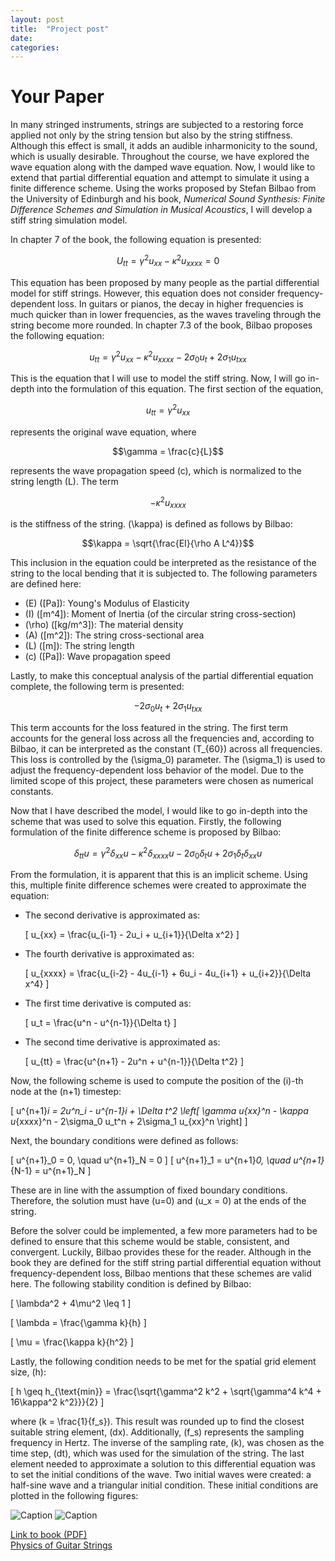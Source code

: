 ```yaml
---
layout: post
title:  "Project post"
date:   
categories: 
---
```

# Your Paper

In many stringed instruments, strings are subjected to a restoring force applied not only by the string tension but also by the string stiffness. Although this effect is small, it adds an audible inharmonicity to the sound, which is usually desirable. Throughout the course, we have explored the wave equation along with the damped wave equation. Now, I would like to extend that partial differential equation and attempt to simulate it using a finite difference scheme. Using the works proposed by Stefan Bilbao from the University of Edinburgh and his book, *Numerical Sound Synthesis: Finite Difference Schemes and Simulation in Musical Acoustics*, I will develop a stiff string simulation model.

In chapter 7 of the book, the following equation is presented:

$$U_{tt} = \gamma^2 u_{xx} - \kappa^2 u_{xxxx} = 0$$

This equation has been proposed by many people as the partial differential model for stiff strings. However, this equation does not consider frequency-dependent loss. In guitars or pianos, the decay in higher frequencies is much quicker than in lower frequencies, as the waves traveling through the string become more rounded. In chapter 7.3 of the book, Bilbao proposes the following equation:

$$u_{tt} = \gamma^2 u_{xx} - \kappa^2 u_{xxxx} - 2\sigma_0 u_t + 2\sigma_1 u_{txx}$$

This is the equation that I will use to model the stiff string. Now, I will go in-depth into the formulation of this equation. The first section of the equation,

$$u_{tt} = \gamma^2 u_{xx}$$

represents the original wave equation, where

$$\gamma = \frac{c}{L}$$

represents the wave propagation speed \(c\), which is normalized to the string length \(L\). The term 

$$- \kappa^2 u_{xxxx}$$

is the stiffness of the string. \(\kappa\) is defined as follows by Bilbao:

$$\kappa = \sqrt{\frac{EI}{\rho A L^4}}$$

This inclusion in the equation could be interpreted as the resistance of the string to the local bending that it is subjected to. The following parameters are defined here:

- \(E\) \([Pa]\): Young's Modulus of Elasticity
- \(I\) \([m^4]\): Moment of Inertia (of the circular string cross-section)
- \(\rho\) \([kg/m^3]\): The material density
- \(A\) \([m^2]\): The string cross-sectional area
- \(L\) \([m]\): The string length
- \(c\) \([Pa]\): Wave propagation speed

Lastly, to make this conceptual analysis of the partial differential equation complete, the following term is presented:

$$-2\sigma_0 u_t + 2\sigma_1 u_{txx}$$

This term accounts for the loss featured in the string. The first term accounts for the general loss across all the frequencies and, according to Bilbao, it can be interpreted as the constant \(T_{60}\) across all frequencies. This loss is controlled by the \(\sigma_0\) parameter. The \(\sigma_1\) is used to adjust the frequency-dependent loss behavior of the model. Due to the limited scope of this project, these parameters were chosen as numerical constants.

Now that I have described the model, I would like to go in-depth into the scheme that was used to solve this equation. Firstly, the following formulation of the finite difference scheme is proposed by Bilbao:

$$\delta_{tt} u = \gamma^2 \delta_{xx} u - \kappa^2 \delta_{xxxx} u - 2\sigma_0 \delta_t u + 2\sigma_1 \delta_t \delta_{xx} u$$

From the formulation, it is apparent that this is an implicit scheme. Using this, multiple finite difference schemes were created to approximate the equation:

- The second derivative is approximated as:

  \[
  u_{xx} = \frac{u_{i-1} - 2u_i + u_{i+1}}{\Delta x^2}
  \]

- The fourth derivative is approximated as:

  \[
  u_{xxxx} = \frac{u_{i-2} - 4u_{i-1} + 6u_i - 4u_{i+1} + u_{i+2}}{\Delta x^4}
  \]

- The first time derivative is computed as:

  \[
  u_t = \frac{u^n - u^{n-1}}{\Delta t}
  \]

- The second time derivative is approximated as:

  \[
  u_{tt} = \frac{u^{n+1} - 2u^n + u^{n-1}}{\Delta t^2}
  \]

Now, the following scheme is used to compute the position of the \(i\)-th node at the \(n+1\) timestep:

\[
u^{n+1}_i = 2u^n_i - u^{n-1}_i + \Delta t^2 \left[
\gamma u_{xx}^n - \kappa u_{xxxx}^n - 2\sigma_0 u_t^n + 2\sigma_1 u_{xx}^n
\right]
\]

Next, the boundary conditions were defined as follows:

\[
u^{n+1}_0 = 0, \quad u^{n+1}_N = 0
\]
\[
u^{n+1}_1 = u^{n+1}_0, \quad u^{n+1}_{N-1} = u^{n+1}_N
\]

These are in line with the assumption of fixed boundary conditions. Therefore, the solution must have \(u=0\) and \(u_x = 0\) at the ends of the string.

Before the solver could be implemented, a few more parameters had to be defined to ensure that this scheme would be stable, consistent, and convergent. Luckily, Bilbao provides these for the reader. Although in the book they are defined for the stiff string partial differential equation without frequency-dependent loss, Bilbao mentions that these schemes are valid here. The following stability condition is defined by Bilbao:

\[
\lambda^2 + 4\mu^2 \leq 1
\]

\[
\lambda = \frac{\gamma k}{h}
\]

\[
\mu = \frac{\kappa k}{h^2}
\]

Lastly, the following condition needs to be met for the spatial grid element size, \(h\):

\[
h \geq h_{\text{min}} = \frac{\sqrt{\gamma^2 k^2 + \sqrt{\gamma^4 k^4 + 16\kappa^2 k^2}}}{2}
\]

where \(k = \frac{1}{f_s}\). This result was rounded up to find the closest suitable string element, \(dx\). Additionally, \(f_s\) represents the sampling frequency in Hertz. The inverse of the sampling rate, \(k\), was chosen as the time step, \(dt\), which was used for the simulation of the string. The last element needed to approximate a solution to this differential equation was to set the initial conditions of the wave. Two initial waves were created: a half-sine wave and a triangular initial condition. These initial conditions are plotted in the following figures:

![Caption](frog.jpg)
![Caption](frog.jpg)

[Link to book (PDF)](file:///C:/Users/plesiczka/Desktop/book.pdf)  
[Physics of Guitar Strings](https://protonsforbreakfast.wordpress.com/2022/01/24/the-physics-of-guitar-strings/)
